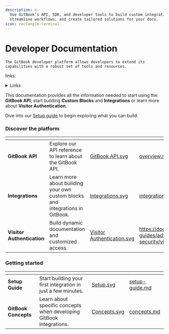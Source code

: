 ```yaml
---
description: >-
  Use GitBook’s API, SDK, and developer tools to build custom integrations,
  streamline workflows, and create tailored solutions for your docs.
icon: rectangle-terminal
---
```


# Developer Documentation

`The GitBook developer platform allows developers to extend its capabilities with a robust set of tools and resources.`



links:

<details>

<summary>Links</summary>

[linear](https://linear.app)&#x20;

* [#api-endpoint](gitbook-api/overview.md#api-endpoint "mention")
* [Quickstart](https://app.gitbook.com/s/ReQrbahl4t0FhE2uFK1z/getting-started/quickstart "mention")

</details>

This documentation provides all the information needed to start using the **GitBook API**, start building **Custom Blocks** and **Integrations** or learn more about **Visitor Authentication**.

Dive into our [Setup guide](getting-started/setup-guide.md) to begin exploring what you can build.

### Discover the platform

<table data-view="cards"><thead><tr><th></th><th></th><th data-hidden data-card-cover data-type="files"></th><th data-hidden data-card-target data-type="content-ref"></th></tr></thead><tbody><tr><td><strong>GitBook API</strong></td><td>Explore our API reference to learn about the GitBook API.</td><td><a href=".gitbook/assets/GitBook API.svg">GitBook API.svg</a></td><td><a href="gitbook-api/overview.md">overview.md</a></td></tr><tr><td><strong>Integrations</strong></td><td>Learn more about building your own custom blocks and integrations in GitBook.</td><td><a href=".gitbook/assets/Integrations.svg">Integrations.svg</a></td><td><a href="integrations/integrations.md">integrations.md</a></td></tr><tr><td><strong>Visitor Authentication</strong></td><td>Build dynamic documentation and customized access.</td><td><a href=".gitbook/assets/Visitor Authentication.svg">Visitor Authentication.svg</a></td><td><a href="https://docs.gitbook.com/advanced-guides/advanced-sharing-and-security/visitor-authentication">https://docs.gitbook.com/advanced-guides/advanced-sharing-and-security/visitor-authentication</a></td></tr></tbody></table>

### Getting started

<table data-card-size="large" data-view="cards" data-full-width="false"><thead><tr><th></th><th></th><th data-hidden data-card-cover data-type="files"></th><th data-hidden data-card-target data-type="content-ref"></th></tr></thead><tbody><tr><td><strong>Setup Guide</strong></td><td>Start building your first integration in just a few minutes.</td><td><a href=".gitbook/assets/Setup.svg">Setup.svg</a></td><td><a href="getting-started/setup-guide.md">setup-guide.md</a></td></tr><tr><td><strong>GitBook Concepts</strong></td><td>Learn about specific concepts when developing GitBook integrations.</td><td><a href=".gitbook/assets/Concepts.svg">Concepts.svg</a></td><td><a href="getting-started/concepts.md">concepts.md</a></td></tr></tbody></table>
